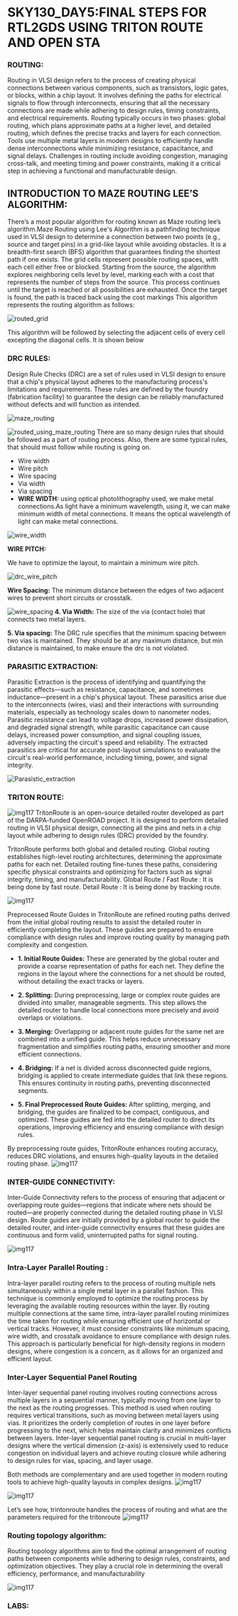 
# SKY130_DAY5:FINAL STEPS FOR RTL2GDS USING TRITON ROUTE AND OPEN STA 

### **ROUTING:**

Routing in VLSI design refers to the process of creating physical connections between various components, such as transistors, logic gates, or blocks, within a chip layout. It involves defining the paths for electrical signals to flow through interconnects, ensuring that all the necessary connections are made while adhering to design rules, timing constraints, and electrical requirements. Routing typically occurs in two phases: global routing, which plans approximate paths at a higher level, and detailed routing, which defines the precise tracks and layers for each connection. Tools use multiple metal layers in modern designs to efficiently handle dense interconnections while minimizing resistance, capacitance, and signal delays. Challenges in routing include avoiding congestion, managing cross-talk, and meeting timing and power constraints, making it a critical step in achieving a functional and manufacturable design. 

## **INTRODUCTION TO MAZE ROUTING LEE’S ALGORITHM:** 

There’s a most popular algorithm for routing known as Maze routing lee’s algorithm.Maze Routing using Lee's Algorithm is a pathfinding technique used in VLSI design to determine a connection between two points (e.g., source and target pins) in a grid-like layout while avoiding obstacles. It is a breadth-first search (BFS) algorithm that guarantees finding the shortest path if one exists. The grid cells represent possible routing spaces, with each cell either free or blocked. Starting from the source, the algorithm explores neighboring cells level by level, marking each with a cost that represents the number of steps from the source. This process continues until the target is reached or all possibilities are exhausted. Once the target is found, the path is traced back using the cost markings   This algorithm represents the routing algorithm as follows:

![routed_grid](./../images/Day5_images/routed_grid.png)

This algorithm will be followed by selecting the adjacent cells of every cell excepting the diagonal cells. It is shown below

### **DRC RULES:**

Design Rule Checks (DRC) are a set of rules used in VLSI design to ensure that a chip's physical layout adheres to the manufacturing process's limitations and requirements. These rules are defined by the foundry (fabrication facility) to guarantee the design can be reliably manufactured without defects and will function as intended.

![maze_routing](./../images/Day5_images/maze_routing.png)

![routed_using_maze_routing](./../images/Day5_images/routed_using_maze_routing_algorithm.png)
There are so many design rules that should be followed as a part of routing process. Also, there are some typical rules, that should must follow while routing is going on. 

- Wire width
- Wire pitch
- Wire spacing
- Via width
-  Via spacing
-  
   **WIRE WIDTH:**
using optical photolithography used, we make metal connections.As light have a minimum wavelength, using it, we can make minimum width of metal connections. It means the optical wavelength of light can make metal connections.
    

![wire_width](./../images/Day5_images/drc_wire_width.png)

 **WIRE PITCH:**
 
We have to optimize the layout, to maintain a  minimum wire pitch.

![drc_wire_pitch](./../images/Day5_images/drc_wire_pitch.png)

**Wire Spacing:** The minimum distance between the edges of two adjacent wires to prevent short circuits or crosstalk.

![wire_spacing](./../images/Day5_images/drc_wire_spacing.png)
**4. Via Width:** The size of the via (contact hole) that connects two metal layers.

**5. Via spacing:** The DRC rule specifies that the minimum spacing between two vias is maintained. They should be at any maximum distance, but min distance is maintained, to make ensure the drc is not violated.
### **PARASITIC EXTRACTION:**

Parasitic Extraction is the process of identifying and quantifying the parasitic effects—such as resistance, capacitance, and sometimes inductance—present in a chip's physical layout. These parasitics arise due to the interconnects (wires, vias) and their interactions with surrounding materials, especially as technology scales down to nanometer nodes. Parasitic resistance can lead to voltage drops, increased power dissipation, and degraded signal strength, while parasitic capacitance can cause delays, increased power consumption, and signal coupling issues, adversely impacting the circuit's speed and reliability. The extracted parasitics are critical for accurate post-layout simulations to evaluate the circuit's real-world performance, including timing, power, and signal integrity. 


![Parasistic_extraction](./../images/Day5_images/Parisitic_extraction.png)
### **TRITON ROUTE:**

![img117](./../images/Day5_images/img117.png)
TritonRoute is an open-source detailed router developed as part of the DARPA-funded OpenROAD project. It is designed to perform detailed routing in VLSI physical design, connecting all the pins and nets in a chip layout while adhering to design rules (DRC) provided by the foundry.

TritonRoute performs both global and detailed routing. Global routing establishes high-level routing architectures, determining the approximate paths for each net. Detailed routing fine-tunes these paths, considering specific physical constraints and optimizing for factors such as signal integrity, timing, and manufacturability. Global Route / Fast Route : It is being done by fast route. 
Detail Route : It is being done by tracking route. 

![img117](./../images/Day5_images/img118.png)

Preprocessed Route Guides in TritonRoute are refined routing paths derived from the initial global routing results to assist the detailed router in efficiently completing the layout. These guides are prepared to ensure compliance with design rules and improve routing quality by managing path complexity and congestion.

   - **1. Initial Route Guides:** These are generated by the global router and provide a coarse representation of paths for each net. They define the regions in the layout where the connections for a net should be routed, without detailing the exact tracks or layers.
- **2. Splitting:** During preprocessing, large or complex route guides are divided into smaller, manageable segments. This step allows the detailed router to handle local connections more precisely and avoid overlaps or violations.
     
 - **3. Merging:** Overlapping or adjacent route guides for the same net are combined into a unified guide. This helps reduce unnecessary fragmentation and simplifies routing paths, ensuring smoother and more efficient connections.
 - **4. Bridging:**  If a net is divided across disconnected guide regions, bridging is applied to create intermediate guides that link these regions. This ensures continuity in routing paths, preventing disconnected segments.
 -  **5. Final Preprocessed Route Guides:** After splitting, merging, and bridging, the guides are finalized to be compact, contiguous, and optimized. These guides are fed into the detailed router to direct its operations, improving efficiency and ensuring compliance with design rules.

By preprocessing route guides, TritonRoute enhances routing accuracy, reduces DRC violations, and ensures high-quality layouts in the detailed routing phase.
![img117](./../images/Day5_images/img119.png)

### **INTER-GUIDE CONNECTIVITY:**

Inter-Guide Connectivity refers to the process of ensuring that adjacent or overlapping route guides—regions that indicate where nets should be routed—are properly connected during the detailed routing phase in VLSI design. Route guides are initially provided by a global router to guide the detailed router, and inter-guide connectivity ensures that these guides are continuous and form valid, uninterrupted paths for signal routing. 

![img117](./../images/Day5_images/img120.png)

### **Intra-Layer Parallel Routing :**

Intra-layer parallel routing refers to the process of routing multiple nets simultaneously within a single metal layer in a parallel fashion. This technique is commonly employed to optimize the routing process by leveraging the available routing resources within the layer. By routing multiple connections at the same time, intra-layer parallel routing minimizes the time taken for routing while ensuring efficient use of horizontal or vertical tracks. However, it must consider constraints like minimum spacing, wire width, and crosstalk avoidance to ensure compliance with design rules. This approach is particularly beneficial for high-density regions in modern designs, where congestion is a concern, as it allows for an organized and efficient layout.
### **Inter-Layer Sequential Panel Routing**
Inter-layer sequential panel routing involves routing connections across multiple layers in a sequential manner, typically moving from one layer to the next as the routing progresses. This method is used when routing requires vertical transitions, such as moving between metal layers using vias. It prioritizes the orderly completion of routes in one layer before progressing to the next, which helps maintain clarity and minimizes conflicts between layers. Inter-layer sequential panel routing is crucial in multi-layer designs where the vertical dimension (z-axis) is extensively used to reduce congestion on individual layers and achieve routing closure while adhering to design rules for vias, spacing, and layer usage.

Both methods are complementary and are used together in modern routing tools to achieve high-quality layouts in complex designs.
![img117](./../images/Day5_images/img121.png)

![img117](./../images/Day5_images/img122.png)


Let’s see how, trintonroute handles the process of routing and what are the parameters required for the tritonroute 
![img117](./../images/Day5_images/img123.png)

### **Routing topology algorithm:**

 Routing topology algorithms aim to find the optimal arrangement of routing paths between components while adhering to design rules, constraints, and optimization objectives. They play a crucial role in determining the overall efficiency, performance, and manufacturability 
 
![img117](./../images/Day5_images/img125.png)

### LABS:

